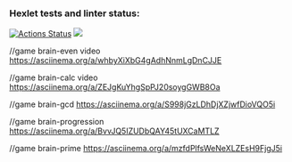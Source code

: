 ### Hexlet tests and linter status:
[![Actions Status](https://github.com/Scampik/frontend-project-44/workflows/hexlet-check/badge.svg)](https://github.com/Scampik/frontend-project-44/actions)
<a href="https://codeclimate.com/github/Scampik/frontend-project-44/maintainability"><img src="https://api.codeclimate.com/v1/badges/3b3753ccb4ea11b15e30/maintainability" /></a>

//game brain-even video
https://asciinema.org/a/whbyXiXbG4gAdhNnmLgDnCJJE

//game brain-calc video
https://asciinema.org/a/ZEJgKuYhgSpPJ20soygGWB8Oa

//game brain-gcd
https://asciinema.org/a/S998jGzLDhDjXZjwfDioVQO5i

//game brain-progression
https://asciinema.org/a/BvvJQ5IZUDbQAY45tUXCaMTLZ

//game brain-prime
https://asciinema.org/a/mzfdPlfsWeNeXLZEsH9FjgJ5i
